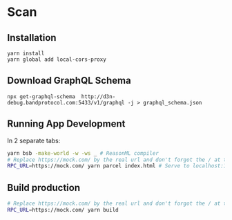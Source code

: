 # Scan

## Installation

```
yarn install
yarn global add local-cors-proxy
```

## Download GraphQL Schema

```
npx get-graphql-schema  http://d3n-debug.bandprotocol.com:5433/v1/graphql -j > graphql_schema.json
```

## Running App Development

In 2 separate tabs:

```sh
yarn bsb -make-world -w -ws _ # ReasonML compiler
# Replace https://mock.com/ by the real url and don't forgot the / at the back
RPC_URL=https://mock.com/ yarn parcel index.html # Serve to localhost:1234
```

## Build production

```sh
# Replace https://mock.com/ by the real url and don't forgot the / at the back
RPC_URL=https://mock.com/ yarn build
```
